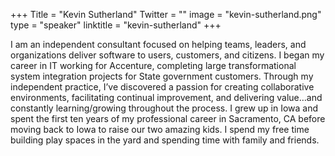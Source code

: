 +++
Title = "Kevin Sutherland"
Twitter = ""
image = "kevin-sutherland.png"
type = "speaker"
linktitle = "kevin-sutherland"
+++

I am an independent consultant focused on helping teams, leaders, and organizations deliver software to users, customers, and citizens. I began my career in IT working for Accenture, completing large transformational system integration projects for State government customers. Through my independent practice, I’ve discovered a passion for creating collaborative environments, facilitating continual improvement, and delivering value…and constantly learning/growing throughout the process.
I grew up in Iowa and spent the first ten years of my professional career in Sacramento, CA before moving back to Iowa to raise our two amazing kids. I spend my free time building play spaces in the yard and spending time with family and friends.